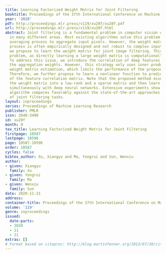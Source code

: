 ```yaml
---
title: Learning Factorized Weight Matrix for Joint Filtering
booktitle: Proceedings of the 37th International Conference on Machine Learning
year: '2020'
pdf: http://proceedings.mlr.press/v119/xu20f/xu20f.pdf
url: http://proceedings.mlr.press/v119/xu20f.html
abstract: Joint filtering is a fundamental problem in computer vision with applications
  in many different areas. Most existing algorithms solve this problem with a weighted
  averaging process to aggregate input pixels. However, the weight matrix of this
  process is often empirically designed and not robust to complex input. In this work,
  we propose to learn the weight matrix for joint image filtering. This is a challenging
  problem, as directly learning a large weight matrix is computationally intractable.
  To address this issue, we introduce the correlation of deep features to approximate
  the aggregation weights. However, this strategy only uses inner product for the
  weight matrix estimation, which limits the performance of the proposed algorithm.
  Therefore, we further propose to learn a nonlinear function to predict sparse residuals
  of the feature correlation matrix. Note that the proposed method essentially factorizes
  the weight matrix into a low-rank and a sparse matrix and then learn both of them
  simultaneously with deep neural networks. Extensive experiments show that the proposed
  algorithm compares favorably against the state-of-the-art approaches on a wide variety
  of joint filtering tasks.
layout: inproceedings
series: Proceedings of Machine Learning Research
publisher: PMLR
issn: 2640-3498
id: xu20f
month: 0
tex_title: Learning Factorized Weight Matrix for Joint Filtering
firstpage: 10587
lastpage: 10596
page: 10587-10596
order: 10587
cycles: false
bibtex_author: Xu, Xiangyu and Ma, Yongrui and Sun, Wenxiu
author:
- given: Xiangyu
  family: Xu
- given: Yongrui
  family: Ma
- given: Wenxiu
  family: Sun
date: 2020-11-21
address: 
container-title: Proceedings of the 37th International Conference on Machine Learning
volume: '119'
genre: inproceedings
issued:
  date-parts:
  - 2020
  - 11
  - 21
extras: []
# Format based on citeproc: http://blog.martinfenner.org/2013/07/30/citeproc-yaml-for-bibliographies/
---
```

